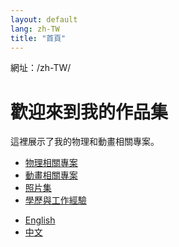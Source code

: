 ```yaml
---
layout: default
lang: zh-TW
title: "首頁"
---
```

網址：/zh-TW/
# 歡迎來到我的作品集

這裡展示了我的物理和動畫相關專案。

- [物理相關專案](physics.md)
- [動畫相關專案](./animation)
- [照片集](gallery.md)
- [學歷與工作經驗](experience.md)

<nav>
  <ul>
     <li><a href="{{ site.baseurl }}/en/">English</a></li>
     <li><a href="{{ site.baseurl }}/zh-TW/">中文</a></li>
  </ul>
</nav>
